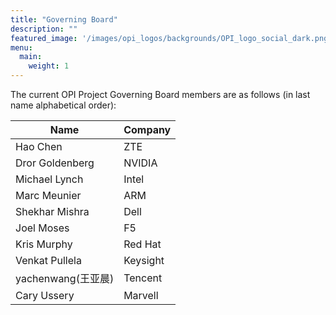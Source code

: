 ```yaml
---
title: "Governing Board"
description: ""
featured_image: '/images/opi_logos/backgrounds/OPI_logo_social_dark.png'
menu:
  main:
    weight: 1
---
```


The current OPI Project Governing Board members are as follows (in last name
alphabetical order):

| Name               | Company  |
| ------------------ | -------- |
| Hao Chen           | ZTE      |
| Dror Goldenberg    | NVIDIA   |
| Michael Lynch      | Intel    |
| Marc Meunier       | ARM      |
| Shekhar Mishra     | Dell     |
| Joel Moses         | F5       |
| Kris Murphy        | Red Hat  |
| Venkat Pullela     | Keysight |
| yachenwang(王亚晨) | Tencent  |
| Cary Ussery        | Marvell  |
